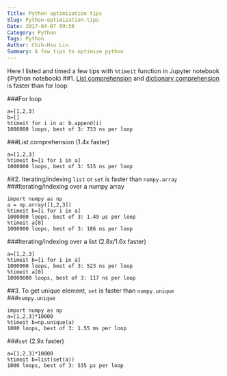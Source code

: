 ```yaml
---
Title: Python optimization tips
Slug: Python-optimization-tips
Date: 2017-04-07 09:50
Category: Python
Tags: Python
Author: Chih-Hsu Lin
Summary: A few tips to optimize python
---
```


Here I listed and timed a few tips with `%timeit` function in Jupyter notebook (iPython notebook)
##1. [List comprehension](http://treyhunner.com/2015/12/python-list-comprehensions-now-in-color/) and [dictionary comprehension](https://www.python.org/dev/peps/pep-0274/) is faster than for loop

###For loop
```
a=[1,2,3]
b=[]
%timeit for i in a: b.append(i)
1000000 loops, best of 3: 733 ns per loop
```
###List comprehension (1.4x faster)
```
a=[1,2,3]
%timeit b=[i for i in a]
1000000 loops, best of 3: 515 ns per loop
```

##2. Iterating/indexing `list` or `set` is faster than `numpy.array`
###Iterating/indexing over a numpy array
```
import numpy as np
a = np.array([1,2,3])
%timeit b=[i for i in a]
1000000 loops, best of 3: 1.49 µs per loop
%timeit a[0]
1000000 loops, best of 3: 186 ns per loop
```
###Iterating/indexing over a list (2.8x/1.6x faster)
```
a=[1,2,3]
%timeit b=[i for i in a]
1000000 loops, best of 3: 523 ns per loop
%timeit a[0]
10000000 loops, best of 3: 117 ns per loop
```

##3. To get unique element, `set` is faster than `numpy.unique`
###`numpy.unique`
```
import numpy as np
a=[1,2,3]*10000
%timeit b=np.unique(a)
1000 loops, best of 3: 1.55 ms per loop
```

###`set` (2.9x faster)
```
a=[1,2,3]*10000
%timeit b=list(set(a))
1000 loops, best of 3: 535 µs per loop
```